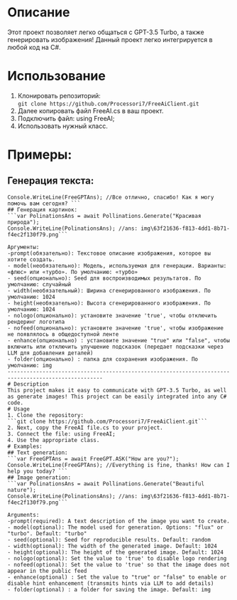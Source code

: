 # Описание
Этот проект позволяет легко общаться с GPT-3.5 Turbo, а также генерировать изображения! Данный проект легко интегрируется в любой код на C#.
# Использование
1. Клонировать репозиторий:  
```git clone https://github.com/Processori7/FreeAiClient.git```
2. Далее копировать файл FreeAI.cs в ваш проект.
3. Подключить файл: using FreeAI;
4. Использовать нужный класс.
# Примеры:
## Генерация текста:  
```var FreeGPTAns = await FreeGPT.ASK("Как дела?");
Console.WriteLine(FreeGPTAns); //Все отлично, спасибо! Как я могу помочь вам сегодня? ```  
## Генерация картинок:  
```var PolinationsAns = await Pollinations.Generate("Красивая природа");
Console.WriteLine(PolinationsAns); //ans: img\63f21636-f813-4dd1-8b71-f4ec2f130f79.png```  

Аргументы:
-prompt(обязательно): Текстовое описание изображения, которое вы хотите создать.  
- model(необязательно): Модель, используемая для генерации. Варианты: «флюс» или «турбо». По умолчанию: «турбо»  
- seed(опционально): Seed для воспроизводимых результатов. По умолчанию: случайный  
- width(необязательный): Ширина сгенерированного изображения. По умолчанию: 1024  
- height(необязательно): Высота сгенерированного изображения. По умолчанию: 1024  
- nologo(опционально): установите значение 'true', чтобы отключить рендеринг логотипа  
- nofeed(опционально): установите значение 'true', чтобы изображение не появлялось в общедоступной ленте  
- enhance(опционально) : установите значение "true" или "false", чтобы включить или отключить улучшение подсказок (передает подсказки через LLM для добавления деталей)  
- folder(опционально) : папка для сохранения изображения. По умолчанию: img
----------------------------------------------------------------------------------------------------
# Description
This project makes it easy to communicate with GPT-3.5 Turbo, as well as generate images! This project can be easily integrated into any C# code.
# Usage
1. Clone the repository:  
```git clone https://github.com/Processori7/FreeAiClient.git```
2. Next, copy the FreeAI file.cs to your project.
3. Connect the file: using FreeAI;
4. Use the appropriate class.
# Examples:
## Text generation:  
```var FreeGPTAns = await FreeGPT.ASK("How are you?");
Console.WriteLine(FreeGPTAns); //Everything is fine, thanks! How can I help you today? ```  
## Image generation:   
```var PolinationsAns = await Pollinations.Generate("Beautiful nature");
Console.WriteLine(PolinationsAns); //ans: img\63f21636-f813-4dd1-8b71-f4ec2f130f79.png```  

Arguments:
-prompt(required): A text description of the image you want to create.  
- model(optional): The model used for generation. Options: "flux" or "turbo". Default: "turbo"  
- seed(optional): Seed for reproducible results. Default: random  
- width(optional): The width of the generated image. Default: 1024  
- height(optional): The height of the generated image. Default: 1024  
- nologo(optional): Set the value to 'true' to disable logo rendering  
- nofeed(optional): Set the value to 'true' so that the image does not appear in the public feed  
- enhance(optional) : Set the value to "true" or "false" to enable or disable hint enhancement (transmits hints via LLM to add details)  
- folder(optional) : a folder for saving the image. Default: img